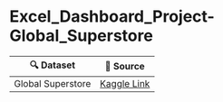 # Excel_Dashboard_Project-Global_Superstore
| 🔍 Dataset | 📌 Source |
|------------|----------|
| Global Superstore | [Kaggle Link](https://www.kaggle.com/datasets/shekpaul/global-superstore) |
